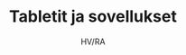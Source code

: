 ---
title: "Tabletit ja sovellukset"

tags:
  - laitteen-kaytto


author: HV/RA

link-pdf: https://www.entersenior.fi/@Bin/1061893/Tabletit+ja+sovellukset.pdf
link-pptx: https://www.entersenior.fi/@Bin/1061896/Tabletit+ja+sovellukset.ppt
---